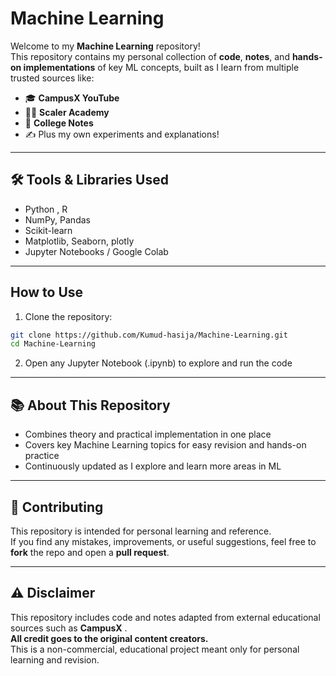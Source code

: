 # Machine Learning 

Welcome to my **Machine Learning** repository!  
This repository contains my personal collection of **code**, **notes**, and **hands-on implementations** of key ML concepts, built as I learn from multiple trusted sources like:

- 🎓 **CampusX YouTube**
- 🧑‍🏫 **Scaler Academy**
- 📘 **College Notes**
- ✍️ Plus my own experiments and explanations!

---

## 🛠️ Tools & Libraries Used

- Python , R
- NumPy, Pandas
- Scikit-learn
- Matplotlib, Seaborn, plotly
- Jupyter Notebooks / Google Colab

---

## How to Use

1. Clone the repository:
```bash
git clone https://github.com/Kumud-hasija/Machine-Learning.git
cd Machine-Learning
```
2. Open any Jupyter Notebook (.ipynb) to explore and run the code

---

## 📚 About This Repository

-  Combines theory and practical implementation in one place  
-  Covers key Machine Learning topics for easy revision and hands-on practice  
-  Continuously updated as I explore and learn more areas in ML  

---

## 🤝 Contributing

This repository is intended for personal learning and reference.  
If you find any mistakes, improvements, or useful suggestions, feel free to **fork** the repo and open a **pull request**.

---

## ⚠️ Disclaimer

This repository includes code and notes adapted from external educational sources such as **CampusX** .  
**All credit goes to the original content creators.**  
This is a non-commercial, educational project meant only for personal learning and revision.


